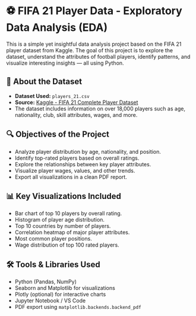 # ⚽ FIFA 21 Player Data - Exploratory Data Analysis (EDA)

This is a simple yet insightful data analysis project based on the FIFA 21 player dataset from Kaggle. The goal of this project is to explore the dataset, understand the attributes of football players, identify patterns, and visualize interesting insights — all using Python.


## 📌 About the Dataset

- **Dataset Used:** `players_21.csv`
- **Source:** [Kaggle - FIFA 21 Complete Player Dataset](https://www.kaggle.com/stefanoleone992/fifa-21-complete-player-dataset)
- The dataset includes information on over 18,000 players such as age, nationality, club, skill attributes, wages, and more.


## 🔍 Objectives of the Project

- Analyze player distribution by age, nationality, and position.
- Identify top-rated players based on overall ratings.
- Explore the relationships between key player attributes.
- Visualize player wages, values, and other trends.
- Export all visualizations in a clean PDF report.


## 📊 Key Visualizations Included

- Bar chart of top 10 players by overall rating.
- Histogram of player age distribution.
- Top 10 countries by number of players.
- Correlation heatmap of major player attributes.
- Most common player positions.
- Wage distribution of top 100 rated players.


## 🛠 Tools & Libraries Used

- Python (Pandas, NumPy)
- Seaborn and Matplotlib for visualizations
- Plotly (optional) for interactive charts
- Jupyter Notebook / VS Code
- PDF export using `matplotlib.backends.backend_pdf`
